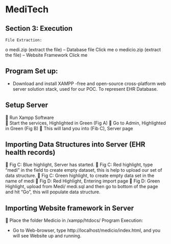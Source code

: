 # MediTech
## Section 3:  Execution
	File Extraction:

o	medi.zip (extract the file) – Database file Click me
o	medicio.zip (extract the file) – Website Framework Click me
	
## Program Set up:
-	Download and install XAMPP
-free and open-source cross-platform web server solution stack, used for our POC. To represent EHR Database.

## Setup Server
	Run Xampp Software 	
	Start the services, Highlighted in Green (Fig A)
	Go to Admin, Highlighted in Green (Fig B)
	This will land you into (Fib C), Server page

## Importing Data Structures into Server (EHR health records)
	Fig C: Blue highlight, Server has started.
	Fig C: Red highlight, type “medi” in the field to create empty dataset, this is help to upload our set of data structure.
	Fig C: Green highlight, to create empty data set in the name of medi
	Fig D: Red Highlight, Entering import page 
	Fig D: Green Highlight, upload from Medi/ medi.sql and then go to bottom of the page and hit “Go”, this will populate data structure.

## Importing Website framework in Server
	Place the folder Medicio in <installed Path>/xampp/htdocs/
Program Execution:
-	Go to Web-browser, type http://localhost/medicio/index.html, and you will see Website up and running.
